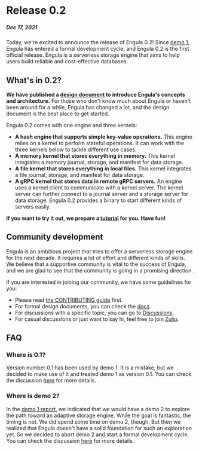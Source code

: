# Release 0.2

<h5>Dec 17, 2021</h5>

Today, we're excited to announce the release of Engula 0.2! Since [demo 1](demo-1.md), Engula has entered a formal development cycle, and Engula 0.2 is the first official release. Engula is a serverless storage engine that aims to help users build reliable and cost-effective databases.

## What's in 0.2?

**We have published a [design document][design-document] to introduce Engula's concepts and architecture.** For those who don't know much about Engula or haven't been around for a while, Engula has changed a lot, and the design document is the best place to get started.

[design-document]: https://github.com/engula/engula/blob/main/docs/design.md

Engula 0.2 comes with one engine and three kernels:

- **A hash engine that supports simple key-value operations.** This engine relies on a kernel to perform stateful operations. It can work with the three kernels below to tackle different use cases.
- **A memory kernel that stores everything in memory.** This kernel integrates a memory journal, storage, and manifest for data storage.
- **A file kernel that stores everything in local files.** This kernel integrates a file journal, storage, and manifest for data storage.
- **A gRPC kernel that stores data in remote gRPC servers.** An engine uses a kernel client to communicate with a kernel server. The kernel server can further connect to a journal server and a storage server for data storage. Engula 0.2 provides a binary to start different kinds of servers easily.

**If you want to try it out, we prepare a [tutorial](tutorial-0.2.md) for you. Have fun!**

## Community development

Engula is an ambitious project that tries to offer a serverless storage engine for the next decade. It requires a lot of effort and different kinds of skills. We believe that a supportive community is vital to the success of Engula, and we are glad to see that the community is going in a promising direction.

If you are interested in joining our community, we have some guidelines for you:

- Please read [the CONTRIBUTING guide][CONTRIBUTING] first.
- For formal design documents, you can check the [docs][docs].
- For discussions with a specific topic, you can go to [Discussions][discussions].
- For casual discussions or just want to say hi, feel free to join [Zulip][zulip].

[CONTRIBUTING]: https://github.com/engula/engula/blob/main/CONTRIBUTING.md
[docs]: https://github.com/engula/engula/tree/main/docs
[discussions]: https://github.com/engula/engula/discussions
[zulip]: https://engula.zulipchat.com

## FAQ

### Where is 0.1?

Version number 0.1 has been used by demo 1. It is a mistake, but we decided to make use of it and treated demo 1 as version 0.1. You can check the discussion [here][discussion-0.1] for more details.

[discussion-0.1]: https://github.com/engula/engula/discussions/41#discussioncomment-1561589

### Where is demo 2?

In the [demo 1 report](demo-1.md), we indicated that we would have a demo 2 to explore the path toward an adaptive storage engine. While the goal is fantastic, the timing is not. We did spend some time on demo 2, though. But then we realized that Engula doesn't have a solid foundation for such an exploration yet. So we decided to abort demo 2 and start a formal development cycle. You can check the discussion [here][discussion-demo-2] for more details.

[discussion-demo-2]: https://github.com/engula/engula/discussions/29
